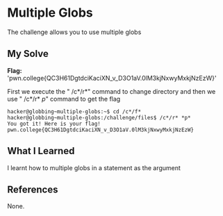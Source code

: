 # Multiple Globs
The challenge allows you to use multiple globs 

## My Solve
**Flag:** 'pwn.college{QC3H61DgtdciKaciXN_v_D3O1aV.0lM3kjNxwyMxkjNzEzW}'

First we execute the " /c*/r*" command to change directory and then we use " /c*/r* *p*" command to get the flag

```
hacker@globbing~multiple-globs:~$ cd /c*/f*
hacker@globbing~multiple-globs:/challenge/files$ /c*/r* *p*
You got it! Here is your flag!
pwn.college{QC3H61DgtdciKaciXN_v_D3O1aV.0lM3kjNxwyMxkjNzEzW}
```

## What I Learned
I learnt how to multiple globs in a statement as  the argument 

## References
None.
